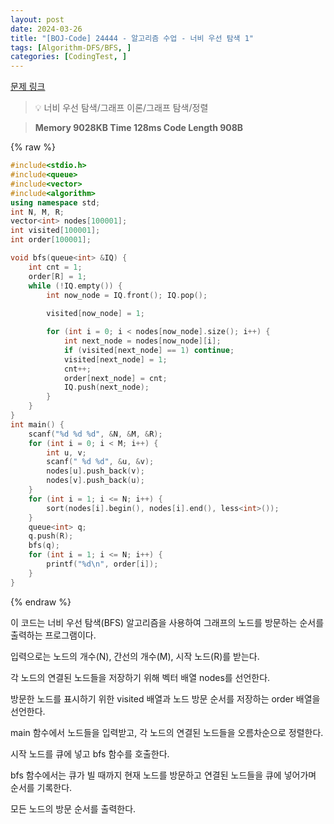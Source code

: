 ```yaml
---
layout: post
date: 2024-03-26
title: "[BOJ-Code] 24444 - 알고리즘 수업 - 너비 우선 탐색 1"
tags: [Algorithm-DFS/BFS, ]
categories: [CodingTest, ]
---
```


[문제 링크](https://www.acmicpc.net/problem/24444)


> 💡 너비 우선 탐색/그래프 이론/그래프 탐색/정렬


> **Memory   9028KB                                   Time   128ms                                Code Length   908B**



{% raw %}
```c++
#include<stdio.h>
#include<queue>
#include<vector>
#include<algorithm>
using namespace std;
int N, M, R;
vector<int> nodes[100001];
int visited[100001];
int order[100001];

void bfs(queue<int> &IQ) {
	int cnt = 1;
	order[R] = 1;
	while (!IQ.empty()) {
		int now_node = IQ.front(); IQ.pop();
		
		visited[now_node] = 1;

		for (int i = 0; i < nodes[now_node].size(); i++) {
			int next_node = nodes[now_node][i];
			if (visited[next_node] == 1) continue;
			visited[next_node] = 1;
			cnt++;
			order[next_node] = cnt;
			IQ.push(next_node);
		}
	}
}
int main() {
	scanf("%d %d %d", &N, &M, &R);
	for (int i = 0; i < M; i++) {
		int u, v;
		scanf(" %d %d", &u, &v);
		nodes[u].push_back(v);
		nodes[v].push_back(u);
	}
	for (int i = 1; i <= N; i++) {
		sort(nodes[i].begin(), nodes[i].end(), less<int>());
	}
	queue<int> q;
	q.push(R);
	bfs(q);
	for (int i = 1; i <= N; i++) {
		printf("%d\n", order[i]);
	}
}
```
{% endraw %}



이 코드는 너비 우선 탐색(BFS) 알고리즘을 사용하여 그래프의 노드를 방문하는 순서를 출력하는 프로그램이다.

입력으로는 노드의 개수(N), 간선의 개수(M), 시작 노드(R)를 받는다.

각 노드의 연결된 노드들을 저장하기 위해 벡터 배열 nodes를 선언한다.

방문한 노드를 표시하기 위한 visited 배열과 노드 방문 순서를 저장하는 order 배열을 선언한다.

main 함수에서 노드들을 입력받고, 각 노드의 연결된 노드들을 오름차순으로 정렬한다.

시작 노드를 큐에 넣고 bfs 함수를 호출한다.

bfs 함수에서는 큐가 빌 때까지 현재 노드를 방문하고 연결된 노드들을 큐에 넣어가며 순서를 기록한다.

모든 노드의 방문 순서를 출력한다.

